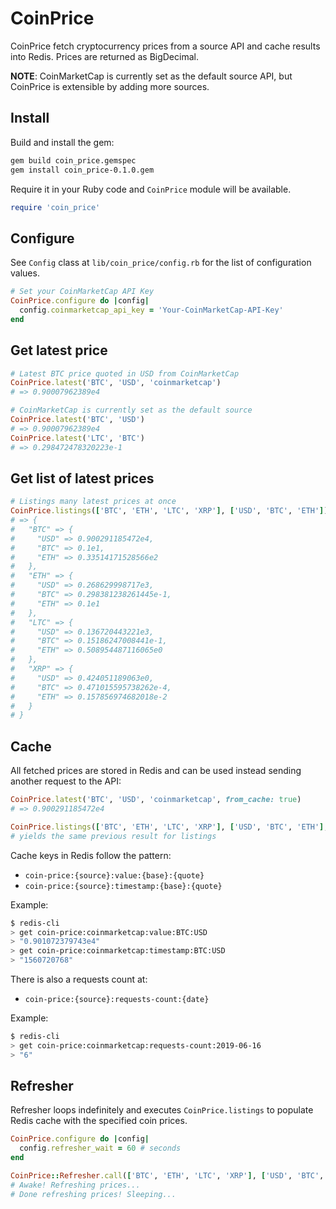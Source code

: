 CoinPrice
=========

CoinPrice fetch cryptocurrency prices from a source API and cache results
into Redis. Prices are returned as BigDecimal.

__NOTE__: CoinMarketCap is currently set as the default source API, but
CoinPrice is extensible by adding more sources.

Install
-------

Build and install the gem:

```sh
gem build coin_price.gemspec
gem install coin_price-0.1.0.gem
```

Require it in your Ruby code and `CoinPrice` module will be available.

```ruby
require 'coin_price'
```

Configure
---------

See `Config` class at `lib/coin_price/config.rb` for the list of configuration
values.

```ruby
# Set your CoinMarketCap API Key
CoinPrice.configure do |config|
  config.coinmarketcap_api_key = 'Your-CoinMarketCap-API-Key'
end
```

Get latest price
----------------

```ruby
# Latest BTC price quoted in USD from CoinMarketCap
CoinPrice.latest('BTC', 'USD', 'coinmarketcap')
# => 0.90007962389e4

# CoinMarketCap is currently set as the default source
CoinPrice.latest('BTC', 'USD')
# => 0.90007962389e4
CoinPrice.latest('LTC', 'BTC')
# => 0.298472478320223e-1
```

Get list of latest prices
-------------------------

```ruby
# Listings many latest prices at once
CoinPrice.listings(['BTC', 'ETH', 'LTC', 'XRP'], ['USD', 'BTC', 'ETH'])
# => {
#   "BTC" => {
#     "USD" => 0.900291185472e4,
#     "BTC" => 0.1e1,
#     "ETH" => 0.33514171528566e2
#   },
#   "ETH" => {
#     "USD" => 0.268629998717e3,
#     "BTC" => 0.298381238261445e-1,
#     "ETH" => 0.1e1
#   },
#   "LTC" => {
#     "USD" => 0.136720443221e3,
#     "BTC" => 0.15186247008441e-1,
#     "ETH" => 0.508954487116065e0
#   },
#   "XRP" => {
#     "USD" => 0.424051189063e0,
#     "BTC" => 0.471015595738262e-4,
#     "ETH" => 0.157856974682018e-2
#   }
# }
```

Cache
-----

All fetched prices are stored in Redis and can be used instead sending another
request to the API:

```ruby
CoinPrice.latest('BTC', 'USD', 'coinmarketcap', from_cache: true)
# => 0.900291185472e4

CoinPrice.listings(['BTC', 'ETH', 'LTC', 'XRP'], ['USD', 'BTC', 'ETH'], 'coinmarketcap', from_cache: true)
# yields the same previous result for listings
```

Cache keys in Redis follow the pattern:
- `coin-price:{source}:value:{base}:{quote}`
- `coin-price:{source}:timestamp:{base}:{quote}`

Example:
```sh
$ redis-cli
> get coin-price:coinmarketcap:value:BTC:USD
> "0.901072379743e4"
> get coin-price:coinmarketcap:timestamp:BTC:USD
> "1560720768"
```

There is also a requests count at:
- `coin-price:{source}:requests-count:{date}`

Example:
```sh
$ redis-cli
> get coin-price:coinmarketcap:requests-count:2019-06-16
> "6"
```

Refresher
---------

Refresher loops indefinitely and executes `CoinPrice.listings` to populate
Redis cache with the specified coin prices.

```ruby
CoinPrice.configure do |config|
  config.refresher_wait = 60 # seconds
end

CoinPrice::Refresher.call(['BTC', 'ETH', 'LTC', 'XRP'], ['USD', 'BTC', 'ETH'])
# Awake! Refreshing prices...
# Done refreshing prices! Sleeping...
```
